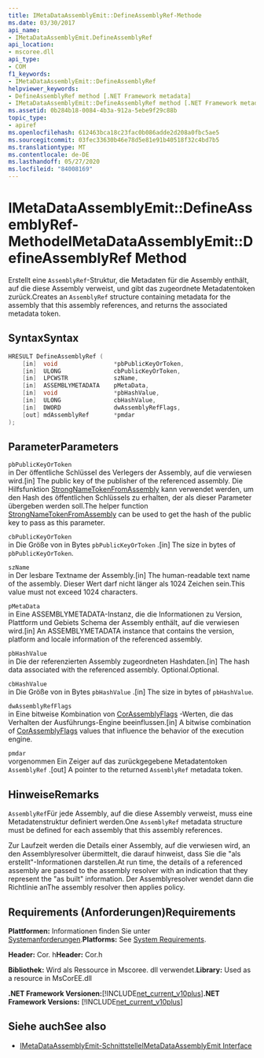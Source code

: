 ```yaml
---
title: IMetaDataAssemblyEmit::DefineAssemblyRef-Methode
ms.date: 03/30/2017
api_name:
- IMetaDataAssemblyEmit.DefineAssemblyRef
api_location:
- mscoree.dll
api_type:
- COM
f1_keywords:
- IMetaDataAssemblyEmit::DefineAssemblyRef
helpviewer_keywords:
- DefineAssemblyRef method [.NET Framework metadata]
- IMetaDataAssemblyEmit::DefineAssemblyRef method [.NET Framework metadata]
ms.assetid: 0b284b18-0084-4b3a-912a-5ebe9f29c88b
topic_type:
- apiref
ms.openlocfilehash: 612463bca18c23fac0b086adde2d208a0fbc5ae5
ms.sourcegitcommit: 03fec33630b46e78d5e81e91b40518f32c4bd7b5
ms.translationtype: MT
ms.contentlocale: de-DE
ms.lasthandoff: 05/27/2020
ms.locfileid: "84008169"
---
```

# <a name="imetadataassemblyemitdefineassemblyref-method"></a><span data-ttu-id="9d315-102">IMetaDataAssemblyEmit::DefineAssemblyRef-Methode</span><span class="sxs-lookup"><span data-stu-id="9d315-102">IMetaDataAssemblyEmit::DefineAssemblyRef Method</span></span>
<span data-ttu-id="9d315-103">Erstellt eine `AssemblyRef`-Struktur, die Metadaten für die Assembly enthält, auf die diese Assembly verweist, und gibt das zugeordnete Metadatentoken zurück.</span><span class="sxs-lookup"><span data-stu-id="9d315-103">Creates an `AssemblyRef` structure containing metadata for the assembly that this assembly references, and returns the associated metadata token.</span></span>  
  
## <a name="syntax"></a><span data-ttu-id="9d315-104">Syntax</span><span class="sxs-lookup"><span data-stu-id="9d315-104">Syntax</span></span>  
  
```cpp  
HRESULT DefineAssemblyRef (  
    [in]  void                *pbPublicKeyOrToken,  
    [in]  ULONG               cbPublicKeyOrToken,  
    [in]  LPCWSTR             szName,  
    [in]  ASSEMBLYMETADATA    pMetaData,  
    [in]  void                *pbHashValue,  
    [in]  ULONG               cbHashValue,  
    [in]  DWORD               dwAssemblyRefFlags,  
    [out] mdAssemblyRef       *pmdar  
);  
```  
  
## <a name="parameters"></a><span data-ttu-id="9d315-105">Parameter</span><span class="sxs-lookup"><span data-stu-id="9d315-105">Parameters</span></span>  
 `pbPublicKeyOrToken`  
 <span data-ttu-id="9d315-106">in Der öffentliche Schlüssel des Verlegers der Assembly, auf die verwiesen wird.</span><span class="sxs-lookup"><span data-stu-id="9d315-106">[in] The public key of the publisher of the referenced assembly.</span></span> <span data-ttu-id="9d315-107">Die Hilfsfunktion [StrongNameTokenFromAssembly](../strong-naming/strongnametokenfromassembly-function.md) kann verwendet werden, um den Hash des öffentlichen Schlüssels zu erhalten, der als dieser Parameter übergeben werden soll.</span><span class="sxs-lookup"><span data-stu-id="9d315-107">The helper function [StrongNameTokenFromAssembly](../strong-naming/strongnametokenfromassembly-function.md) can be used to get the hash of the public key to pass as this parameter.</span></span>  
  
 `cbPublicKeyOrToken`  
 <span data-ttu-id="9d315-108">in Die Größe von in Bytes `pbPublicKeyOrToken` .</span><span class="sxs-lookup"><span data-stu-id="9d315-108">[in] The size in bytes of `pbPublicKeyOrToken`.</span></span>  
  
 `szName`  
 <span data-ttu-id="9d315-109">in Der lesbare Textname der Assembly.</span><span class="sxs-lookup"><span data-stu-id="9d315-109">[in] The human-readable text name of the assembly.</span></span> <span data-ttu-id="9d315-110">Dieser Wert darf nicht länger als 1024 Zeichen sein.</span><span class="sxs-lookup"><span data-stu-id="9d315-110">This value must not exceed 1024 characters.</span></span>  
  
 `pMetaData`  
 <span data-ttu-id="9d315-111">in Eine ASSEMBLYMETADATA-Instanz, die die Informationen zu Version, Plattform und Gebiets Schema der Assembly enthält, auf die verwiesen wird.</span><span class="sxs-lookup"><span data-stu-id="9d315-111">[in] An ASSEMBLYMETADATA instance that contains the version, platform and locale information of the referenced assembly.</span></span>  
  
 `pbHashValue`  
 <span data-ttu-id="9d315-112">in Die der referenzierten Assembly zugeordneten Hashdaten.</span><span class="sxs-lookup"><span data-stu-id="9d315-112">[in] The hash data associated with the referenced assembly.</span></span> <span data-ttu-id="9d315-113">Optional.</span><span class="sxs-lookup"><span data-stu-id="9d315-113">Optional.</span></span>  
  
 `cbHashValue`  
 <span data-ttu-id="9d315-114">in Die Größe von in Bytes `pbHashValue` .</span><span class="sxs-lookup"><span data-stu-id="9d315-114">[in] The size in bytes of `pbHashValue`.</span></span>  
  
 `dwAssemblyRefFlags`  
 <span data-ttu-id="9d315-115">in Eine bitweise Kombination von [CorAssemblyFlags](corassemblyflags-enumeration.md) -Werten, die das Verhalten der Ausführungs-Engine beeinflussen.</span><span class="sxs-lookup"><span data-stu-id="9d315-115">[in] A bitwise combination of [CorAssemblyFlags](corassemblyflags-enumeration.md) values that influence the behavior of the execution engine.</span></span>  
  
 `pmdar`  
 <span data-ttu-id="9d315-116">vorgenommen Ein Zeiger auf das zurückgegebene Metadatentoken `AssemblyRef` .</span><span class="sxs-lookup"><span data-stu-id="9d315-116">[out] A pointer to the returned `AssemblyRef` metadata token.</span></span>  
  
## <a name="remarks"></a><span data-ttu-id="9d315-117">Hinweise</span><span class="sxs-lookup"><span data-stu-id="9d315-117">Remarks</span></span>  
 <span data-ttu-id="9d315-118">`AssemblyRef`Für jede Assembly, auf die diese Assembly verweist, muss eine Metadatenstruktur definiert werden.</span><span class="sxs-lookup"><span data-stu-id="9d315-118">One `AssemblyRef` metadata structure must be defined for each assembly that this assembly references.</span></span>  
  
 <span data-ttu-id="9d315-119">Zur Laufzeit werden die Details einer Assembly, auf die verwiesen wird, an den Assemblyresolver übermittelt, die darauf hinweist, dass Sie die "als erstellt"-Informationen darstellen.</span><span class="sxs-lookup"><span data-stu-id="9d315-119">At run time, the details of a referenced assembly are passed to the assembly resolver with an indication that they represent the "as built" information.</span></span> <span data-ttu-id="9d315-120">Der Assemblyresolver wendet dann die Richtlinie an</span><span class="sxs-lookup"><span data-stu-id="9d315-120">The assembly resolver then applies policy.</span></span>  
  
## <a name="requirements"></a><span data-ttu-id="9d315-121">Requirements (Anforderungen)</span><span class="sxs-lookup"><span data-stu-id="9d315-121">Requirements</span></span>  
 <span data-ttu-id="9d315-122">**Plattformen:** Informationen finden Sie unter [Systemanforderungen](../../get-started/system-requirements.md).</span><span class="sxs-lookup"><span data-stu-id="9d315-122">**Platforms:** See [System Requirements](../../get-started/system-requirements.md).</span></span>  
  
 <span data-ttu-id="9d315-123">**Header:** Cor. h</span><span class="sxs-lookup"><span data-stu-id="9d315-123">**Header:** Cor.h</span></span>  
  
 <span data-ttu-id="9d315-124">**Bibliothek:** Wird als Ressource in Mscoree. dll verwendet.</span><span class="sxs-lookup"><span data-stu-id="9d315-124">**Library:** Used as a resource in MsCorEE.dll</span></span>  
  
 <span data-ttu-id="9d315-125">**.NET Framework Versionen:**[!INCLUDE[net_current_v10plus](../../../../includes/net-current-v10plus-md.md)]</span><span class="sxs-lookup"><span data-stu-id="9d315-125">**.NET Framework Versions:** [!INCLUDE[net_current_v10plus](../../../../includes/net-current-v10plus-md.md)]</span></span>  
  
## <a name="see-also"></a><span data-ttu-id="9d315-126">Siehe auch</span><span class="sxs-lookup"><span data-stu-id="9d315-126">See also</span></span>

- [<span data-ttu-id="9d315-127">IMetaDataAssemblyEmit-Schnittstelle</span><span class="sxs-lookup"><span data-stu-id="9d315-127">IMetaDataAssemblyEmit Interface</span></span>](imetadataassemblyemit-interface.md)
